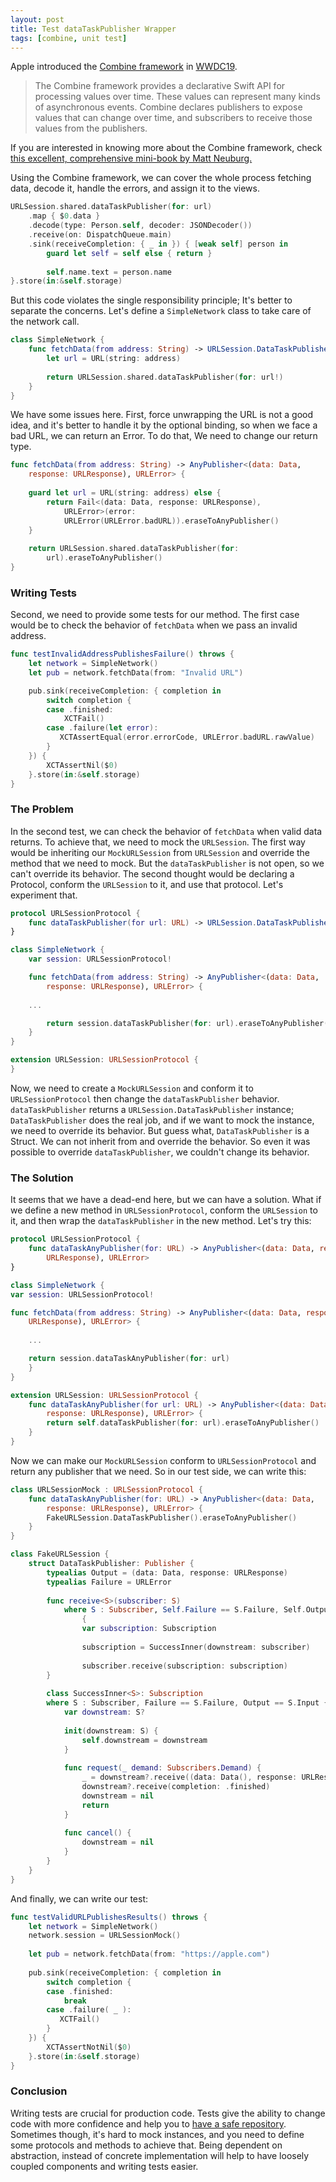 ```yaml
---
layout: post
title: Test dataTaskPublisher Wrapper
tags: [combine, unit test]
---
```

Apple introduced the [Combine framework](https://developer.apple.com/documentation/combine) in [WWDC19](https://developer.apple.com/videos/play/wwdc2019/722/).
>The Combine framework provides a declarative Swift API for processing values over time. These values can represent many kinds of asynchronous events. Combine declares publishers to expose values that can change over time, and subscribers to receive those values from the publishers.

If you are interested in knowing more about the Combine framework,  check [ this excellent, comprehensive mini-book by Matt Neuburg.](https://www.apeth.com/UnderstandingCombine/start.html)

Using the Combine framework, we can cover the whole process fetching data, decode it, handle the errors, and assign it to the views.  

```swift
URLSession.shared.dataTaskPublisher(for: url)
    .map { $0.data }
    .decode(type: Person.self, decoder: JSONDecoder())
    .receive(on: DispatchQueue.main)
    .sink(receiveCompletion: { _ in }) { [weak self] person in
        guard let self = self else { return }
        
        self.name.text = person.name
}.store(in:&self.storage)
```

But this code violates the single responsibility principle; It's better to separate the concerns. Let's define a ```SimpleNetwork``` class to take care of the network call.
```swift
class SimpleNetwork {
    func fetchData(from address: String) -> URLSession.DataTaskPublisher {
        let url = URL(string: address)
        
        return URLSession.shared.dataTaskPublisher(for: url!)
    }
}
```
We have some issues here. First, force unwrapping the URL is not a good idea, and it's better to handle it by the optional binding, so when we face a bad URL, we can return an Error. To do that, We need to change our return type.  

```swift
func fetchData(from address: String) -> AnyPublisher<(data: Data,
    response: URLResponse), URLError> {
    
    guard let url = URL(string: address) else {
        return Fail<(data: Data, response: URLResponse),
            URLError>(error:
            URLError(URLError.badURL)).eraseToAnyPublisher()
    }
    
    return URLSession.shared.dataTaskPublisher(for:
        url).eraseToAnyPublisher()
}
```
### Writing Tests

Second, we need to provide some tests for our method. The first case would be to check the behavior of ```fetchData``` when we pass an invalid address.

```swift
func testInvalidAddressPublishesFailure() throws {
    let network = SimpleNetwork()
    let pub = network.fetchData(from: "Invalid URL")

    pub.sink(receiveCompletion: { completion in
        switch completion {
        case .finished:
            XCTFail()
        case .failure(let error):
           XCTAssertEqual(error.errorCode, URLError.badURL.rawValue)
        }
    }) {
        XCTAssertNil($0)
    }.store(in:&self.storage)
}
```

### The Problem

In the second test, we can check the behavior of ```fetchData``` when valid data returns. To achieve that, we need to mock the ```URLSession```. The first way would be inheriting our ```MockURLSession``` from ```URLSession``` and override the method that we need to mock. But the ```dataTaskPublisher``` is not open, so we can't override its behavior. The second thought would be declaring a Protocol, conform the ```URLSession``` to it, and use that protocol. Let's experiment that.

```swift
protocol URLSessionProtocol {
    func dataTaskPublisher(for url: URL) -> URLSession.DataTaskPublisher
}

class SimpleNetwork {
    var session: URLSessionProtocol!

    func fetchData(from address: String) -> AnyPublisher<(data: Data,
        response: URLResponse), URLError> {
    
    ...

        return session.dataTaskPublisher(for: url).eraseToAnyPublisher()
    }
}

extension URLSession: URLSessionProtocol {
}
```

Now, we need to create a ```MockURLSession``` and conform it to ```URLSessionProtocol``` then change the ```dataTaskPublisher``` behavior. ```dataTaskPublisher``` returns a ```URLSession.DataTaskPublisher``` instance; ```DataTaskPublisher``` does the real job, and if we want to mock the instance, we need to override its behavior. But guess what, ```DataTaskPublisher``` is a Struct. We can not inherit from and override the behavior. So even it was possible to override ```dataTaskPublisher```, we couldn't change its behavior.

### The Solution

It seems that we have a dead-end here, but we can have a solution. What if we define a new method in ```URLSessionProtocol```, conform the ```URLSession``` to it, and then wrap the ```dataTaskPublisher``` in the new method. Let's try this:

```swift
protocol URLSessionProtocol {
    func dataTaskAnyPublisher(for: URL) -> AnyPublisher<(data: Data, response:
        URLResponse), URLError>
}

class SimpleNetwork {
var session: URLSessionProtocol!

func fetchData(from address: String) -> AnyPublisher<(data: Data, response:
    URLResponse), URLError> {
    
    ...

    return session.dataTaskAnyPublisher(for: url)
    }
}

extension URLSession: URLSessionProtocol {
    func dataTaskAnyPublisher(for url: URL) -> AnyPublisher<(data: Data,
        response: URLResponse), URLError> {
        return self.dataTaskPublisher(for: url).eraseToAnyPublisher()
    }
}
```

Now we can make our ```MockURLSession``` conform to ```URLSessionProtocol``` and return any publisher that we need. So in our test side, we can write this:

```swift
class URLSessionMock : URLSessionProtocol {
    func dataTaskAnyPublisher(for: URL) -> AnyPublisher<(data: Data,
        response: URLResponse), URLError> {
        FakeURLSession.DataTaskPublisher().eraseToAnyPublisher()
    }
}

class FakeURLSession {
    struct DataTaskPublisher: Publisher {
        typealias Output = (data: Data, response: URLResponse)
        typealias Failure = URLError
        
        func receive<S>(subscriber: S)
            where S : Subscriber, Self.Failure == S.Failure, Self.Output == S.Input 
                {
                var subscription: Subscription
                
                subscription = SuccessInner(downstream: subscriber)
                
                subscriber.receive(subscription: subscription)
        }
        
        class SuccessInner<S>: Subscription
        where S : Subscriber, Failure == S.Failure, Output == S.Input {
            var downstream: S?
            
            init(downstream: S) {
                self.downstream = downstream
            }
            
            func request(_ demand: Subscribers.Demand) {
                _ = downstream?.receive((data: Data(), response: URLResponse()))
                downstream?.receive(completion: .finished)
                downstream = nil
                return
            }
            
            func cancel() {
                downstream = nil
            }
        }
    }
}
```

And finally, we can write our test:

```swift
func testValidURLPublishesResults() throws {
    let network = SimpleNetwork()
    network.session = URLSessionMock()
    
    let pub = network.fetchData(from: "https://apple.com")
    
    pub.sink(receiveCompletion: { completion in
        switch completion {
        case .finished:
            break
        case .failure( _ ):
           XCTFail()
        }
    }) {
        XCTAssertNotNil($0)
    }.store(in:&self.storage)
}
```

### Conclusion

  Writing tests are crucial for production code. Tests give the ability to change code with more confidence and help you to [have a safe repository](https://hadiz.github.io/Blog/2020/07/31/github-bitrise-status-check.html). Sometimes though, it's hard to mock instances, and you need to define some protocols and methods to achieve that. Being dependent on abstraction, instead of concrete implementation will help to have loosely coupled components and writing tests easier.

